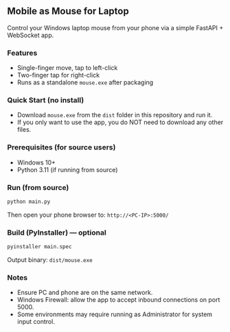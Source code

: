 ## Mobile as Mouse for Laptop

Control your Windows laptop mouse from your phone via a simple FastAPI + WebSocket app.

### Features
- Single-finger move, tap to left-click
- Two-finger tap for right-click
- Runs as a standalone `mouse.exe` after packaging

### Quick Start (no install)
- Download `mouse.exe` from the `dist` folder in this repository and run it.
- If you only want to use the app, you do NOT need to download any other files.

### Prerequisites (for source users)
- Windows 10+
- Python 3.11 (if running from source)

### Run (from source)
```bash
python main.py
```
Then open your phone browser to: `http://<PC-IP>:5000/`

### Build (PyInstaller) — optional
```bash
pyinstaller main.spec
```
Output binary: `dist/mouse.exe`

### Notes
- Ensure PC and phone are on the same network.
- Windows Firewall: allow the app to accept inbound connections on port 5000.
- Some environments may require running as Administrator for system input control.


